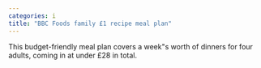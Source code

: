 ```yaml
---
categories: i
title: "BBC Foods family £1 recipe meal plan"
---
```

This budget-friendly meal plan covers a week"s worth of dinners for four adults, coming in at under £28 in total.